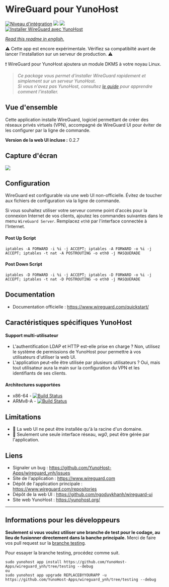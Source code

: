 # WireGuard pour YunoHost

[![Niveau d'intégration](https://dash.yunohost.org/integration/wireguard.svg)](https://dash.yunohost.org/appci/app/wireguard) ![](https://ci-apps.yunohost.org/ci/badges/wireguard.status.svg) ![](https://ci-apps.yunohost.org/ci/badges/wireguard.maintain.svg)  
[![Installer WireGuard avec YunoHost](https://install-app.yunohost.org/install-with-yunohost.svg)](https://install-app.yunohost.org/?app=wireguard)

*[Read this readme in english.](./README.md)* 

:warning: Cette app est encore expérimentale. Vérifiez sa compatibilté avant de lancer l'installation sur un serveur de production. :warning:

:exclamation: WireGuard pour YunoHost ajoutera un module DKMS à votre noyau Linux.

> *Ce package vous permet d'installer WireGuard rapidement et simplement sur un serveur YunoHost.  
Si vous n'avez pas YunoHost, consultez [le guide](https://yunohost.org/#/install) pour apprendre comment l'installer.*

## Vue d'ensemble
Cette application installe WireGuard, logiciel permettant de créer des réseaux privés virtuels (VPN), accompagné de WireGuard UI pour éviter de les configurer par la ligne de commande.

**Version de la web UI incluse :** 0.2.7

## Capture d'écran

![](https://user-images.githubusercontent.com/6447444/80270680-76adf980-86e4-11ea-8ca1-9237f0dfa249.png)

## Configuration

WireGuard est configurable via une web UI non-officielle. Évitez de toucher aux fichiers de configuration via la ligne de commande.

Si vous souhaitez utiliser votre serveur comme point d'accès pour la connexion Internet de vos clients, ajoutez les commandes suivantes dans le menu `WireGuard Server`.
Remplacez `eth0` par l'interface connectée à l'Internet.

#### Post Up Script
```
iptables -A FORWARD -i %i -j ACCEPT; iptables -A FORWARD -o %i -j ACCEPT; iptables -t nat -A POSTROUTING -o eth0 -j MASQUERADE
```

#### Post Down Script
```
iptables -D FORWARD -i %i -j ACCEPT; iptables -D FORWARD -o %i -j ACCEPT; iptables -t nat -D POSTROUTING -o eth0 -j MASQUERADE
```

## Documentation

 * Documentation officielle : https://www.wireguard.com/quickstart/
<!-- * Documentation YunoHost : -->

## Caractéristiques spécifiques YunoHost

#### Support multi-utilisateur

* L'authentification LDAP et HTTP est-elle prise en charge ? Non, utilisez le système de permissions de YunoHost pour permettre à vos utilisateurs d'utiliser la web UI.
* L'application peut-elle être utilisée par plusieurs utilisateurs ? Oui, mais tout utilisateur aura la main sur la configuration du VPN et les identifiants de ses clients.

#### Architectures supportées

* x86-64 - [![Build Status](https://ci-apps.yunohost.org/ci/logs/wireguard%20%28Apps%29.svg)](https://ci-apps.yunohost.org/ci/apps/wireguard/)
* ARMv8-A - [![Build Status](https://ci-apps-arm.yunohost.org/ci/logs/wireguard%20%28Apps%29.svg)](https://ci-apps-arm.yunohost.org/ci/apps/wireguard/)

## Limitations

* :construction: La web UI ne peut être installée qu'à la racine d'un domaine.
* :construction: Seulement une seule interface réseau, *wg0*, peut être gérée par l'application.

## Liens

 * Signaler un bug : https://github.com/YunoHost-Apps/wireguard_ynh/issues
 * Site de l'application : https://www.wireguard.com
 * Dépôt de l'application principale : https://www.wireguard.com/repositories
 * Dépôt de la web UI : https://github.com/ngoduykhanh/wireguard-ui
 * Site web YunoHost : https://yunohost.org/

---

Informations pour les développeurs
----------------

**Seulement si vous voulez utiliser une branche de test pour le codage, au lieu de fusionner directement dans la banche principale.**
Merci de faire vos pull request sur la [branche testing](https://github.com/YunoHost-Apps/wireguard_ynh/tree/testing).

Pour essayer la branche testing, procédez comme suit.
```
sudo yunohost app install https://github.com/YunoHost-Apps/wireguard_ynh/tree/testing --debug
ou
sudo yunohost app upgrade REPLACEBYYOURAPP -u https://github.com/YunoHost-Apps/wireguard_ynh/tree/testing --debug
```
